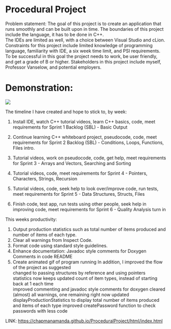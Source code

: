 # Procedural Project 
Problem statement: 
The goal of this project is to create an application that runs smoothly and can be built upon in time. 
The boundaries of this project include the language, it has to be done in C++.  
The IDEs are limited as well, with a choice between Visual Studio and cLion.  
Constraints for this project include limited knowledge of programming language, familiarity with IDE, 
a six week time limit, and PSI requirements. 
To be successful in this goal the project needs to work, be user friendly, and get a grade of B or higher. 
Stakeholders in this project include myself, Professor Vanselow, and potential employers. 

# Demonstration:
![](ProceduralGif.gif)


The timeline I have created and hope to stick to, by week: 

1. Install IDE, watch C++ tutorial videos, learn C++ basics, code, meet requirements for Sprint 1 Backlog (SBL) - Basic Output 

2. Continue learning C++ whiteboard project, pseudocode, code, meet requirements for Sprint 2 Backlog (SBL) - Conditions, Loops, Functions, Files intro.  

3. Tutorial videos, work on pseudocode, code, get help, meet requirements for Sprint 3 - Arrays and Vectors, Searching and Sorting 

4. Tutorial videos, code, meet requirements for Sprint 4 - Pointers, Characters, Strings, Recursion 

5. Tutorial videos, code, seek help to look over/improve code, run tests, meet requirements for Sprint 5 - Data Structures, Structs, Files

6. Finish code, test app, run tests using other people, seek help in improving code, meet requirements for Sprint 6 - Quality Analysis turn in 

This weeks productivity: 
1. Output production statistics such as total number of items produced and number of items of each type. 
2. Clear all warnings from Inspect Code. 
3. Format code using standard style guidelines. 
4. Enhance documentation: 
    Javadoc style comments for Doxygen 
    Comments in code 
    README 
5. Create animated gif of program running 
In addition, I improved the flow of the project as suggested   
changed to passing structures by reference and using pointers   
statistics now keeps updated count of item types, instead of starting back at 1 each time  
improved commenting and javadoc style comments for doxygen 
cleared (almost) all warnings, one remaining right now
updated displayProductionStatistics to display total number of items produced and items of each type
improved createPassword function to check passwords with less code


LINK:  https://chapmanamanda.github.io/ProceduralProject/html/index.html
